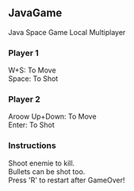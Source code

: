## JavaGame
Java Space Game Local Multiplayer


### Player 1 
W+S: To Move <br>
Space: To Shot <br>


### Player 2 
Aroow Up+Down: To Move <br>
Enter: To Shot <br>

### Instructions 
Shoot enemie to kill. <br>
Bullets can be shot too. <br>
Press 'R' to restart after GameOver!
